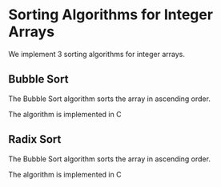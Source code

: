 # Sorting Algorithms for Integer Arrays

We implement 3 sorting algorithms for integer arrays.

## Bubble Sort

The Bubble Sort algorithm sorts the array in ascending order.

The algorithm is implemented in C

## Radix Sort

The Bubble Sort algorithm sorts the array in ascending order.

The algorithm is implemented in C

